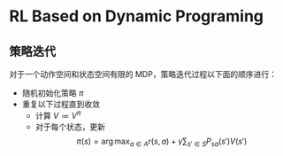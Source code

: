 # RL Based on Dynamic Programing

## 策略迭代

对于一个动作空间和状态空间有限的 MDP，策略迭代过程以下面的顺序进行：

- 随机初始化策略 $\pi$
- 重复以下过程直到收敛
  - 计算 $V \coloneqq V^\pi$
  - 对于每个状态，更新
    $$\pi(s)=\arg\max_{a\in A}r(s,a)+\gamma\sum_{s'\in S}P_{sa}(s')V(s')$$
